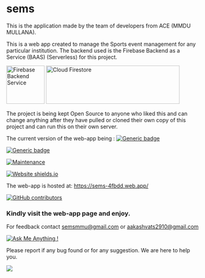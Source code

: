 # sems
This is the application made by the team of developers from ACE (MMDU MULLANA).

This is a web app created to manage the Sports event management for any particular institution.
The backend used is the Firebase Backend as a Service (BAAS) (Serverless) for this project. 

<img src="https://cdn4.iconfinder.com/data/icons/google-i-o-2016/512/google_firebase-512.png" alt="Firebase Backend Service" width="100" height="100"> <img src="https://miro.medium.com/fit/c/1838/551/1*nV3wzxQFRxz54OVZbOG2SQ.png" alt="Cloud Firestore" width="350" height="100">

The project is being kept Open Source to anyone who liked this and can change anything after they have pulled or cloned their own copy of this project and can run this on their own server.

The current version of the web-app being : [![Generic badge](https://img.shields.io/badge/Version-1.1.0-Green.svg)](https://shields.io/)

[![Generic badge](https://img.shields.io/badge/Build%20Stage-Alpha-Yellow.svg)](https://shields.io/)

[![Maintenance](https://img.shields.io/badge/Maintained%3F-yes-green.svg)](https://GitHub.com/Naereen/StrapDown.js/graphs/commit-activity)

[![Website shields.io](https://img.shields.io/website-up-down-green-red/http/shields.io.svg)](http://shields.io/)

The web-app is hosted at: https://sems-4fbdd.web.app/

[![GitHub contributors](https://img.shields.io/github/contributors/Naereen/StrapDown.js.svg)](https://github.com/aakashvats2910/sems/graphs/contributors/)

<h3>Kindly visit the web-app page and enjoy.</h3>

For feedback contact semsmmu@gmail.com or aakashvats2910@gmail.com

[![Ask Me Anything !](https://img.shields.io/badge/Ask%20me-anything-1abc9c.svg)](https://GitHub.com/Naereen/ama)

Please report if any bug found or for any suggestion. We are here to help you.

<img src="images/featured/featured-built-with-love.svg">
